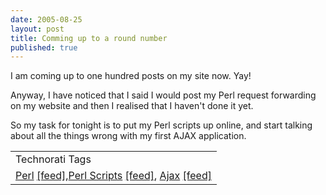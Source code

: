 ```yaml
---
date: 2005-08-25
layout: post
title: Comming up to a round number
published: true
---
```

I am coming up to one hundred posts on my site now.  Yay!<p />Anyway, I have noticed that I said I would post my Perl request forwarding on my website and then I realised that I haven't done it yet. <p />So my task for tonight is to put my Perl scripts up online, and start talking about all the things wrong with my first AJAX application.<br /><table class="TechnoratiHead TagHeader">
<tr><td>Technorati Tags</td></tr>
<tr class="Technorati"><td>
<a href="http://www.technorati.com/tag/Perl" class="Tag" rel="tag">Perl</a> <a href="http://feeds.technorati.com/feed/posts/tag/Perl" class="Tag">[feed]</a>,<a href="http://www.technorati.com/tag/Perl%20Scripts" class="Tag" rel="tag">Perl Scripts</a> <a href="http://feeds.technorati.com/feed/posts/tag/Perl%20Scripts" class="Tag">[feed]</a>, <a href="http://www.technorati.com/tag/Ajax" class="Tag" rel="tag">Ajax</a> <a href="http://feeds.technorati.com/feed/posts/tag/Ajax" class="Tag">[feed]</a>
</td></tr>
</table><div class="blogger-post-footer"><img class="posterous_download_image" src="https://blogger.googleusercontent.com/tracker/8109338-112495454389887943?l=www.kinlan.co.uk%2Findex.html" height="1" alt="" width="1" /></div>

